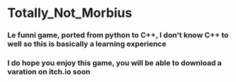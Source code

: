 # Totally_Not_Morbius

### Le funni game, ported from python to C++, I don't know C++ to well so this is basically a learning experience
### I do hope you enjoy this game, you will be able to download a varation on itch.io soon
